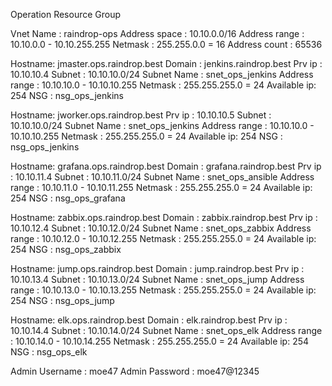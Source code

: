 Operation Resource Group

Vnet Name : raindrop-ops
Address space : 10.10.0.0/16 
Address range : 10.10.0.0 - 10.10.255.255 
Netmask       : 255.255.0.0 = 16
Address count : 65536

Hostname: jmaster.ops.raindrop.best
Domain  : jenkins.raindrop.best
Prv ip  : 10.10.10.4
Subnet  : 10.10.10.0/24
Subnet Name : snet_ops_jenkins
Address range : 10.10.10.0 - 10.10.10.255
Netmask       : 255.255.255.0 = 24
Available ip: 254
NSG     : nsg_ops_jenkins

Hostname: jworker.ops.raindrop.best
Prv ip  : 10.10.10.5
Subnet  : 10.10.10.0/24
Subnet Name : snet_ops_jenkins
Address range : 10.10.10.0 - 10.10.10.255
Netmask       : 255.255.255.0 = 24
Available ip: 254
NSG     : nsg_ops_jenkins

Hostname: grafana.ops.raindrop.best
Domain  : grafana.raindrop.best
Prv ip  : 10.10.11.4
Subnet  : 10.10.11.0/24
Subnet Name : snet_ops_ansible
Address range : 10.10.11.0 - 10.10.11.255
Netmask       : 255.255.255.0 = 24
Available ip: 254
NSG     : nsg_ops_grafana

Hostname: zabbix.ops.raindrop.best
Domain  : zabbix.raindrop.best
Prv ip  : 10.10.12.4
Subnet  : 10.10.12.0/24
Subnet Name : snet_ops_zabbix
Address range : 10.10.12.0 - 10.10.12.255
Netmask       : 255.255.255.0 = 24
Available ip: 254
NSG     : nsg_ops_zabbix

Hostname: jump.ops.raindrop.best
Domain  : jump.raindrop.best
Prv ip  : 10.10.13.4
Subnet  : 10.10.13.0/24
Subnet Name : snet_ops_jump
Address range : 10.10.13.0 - 10.10.13.255
Netmask       : 255.255.255.0 = 24
Available ip: 254
NSG     : nsg_ops_jump

Hostname: elk.ops.raindrop.best
Domain  : elk.raindrop.best
Prv ip  : 10.10.14.4
Subnet  : 10.10.14.0/24
Subnet Name : snet_ops_elk
Address range : 10.10.14.0 - 10.10.14.255
Netmask       : 255.255.255.0 = 24
Available ip: 254
NSG     : nsg_ops_elk

Admin Username : moe47
Admin Password : moe47@12345